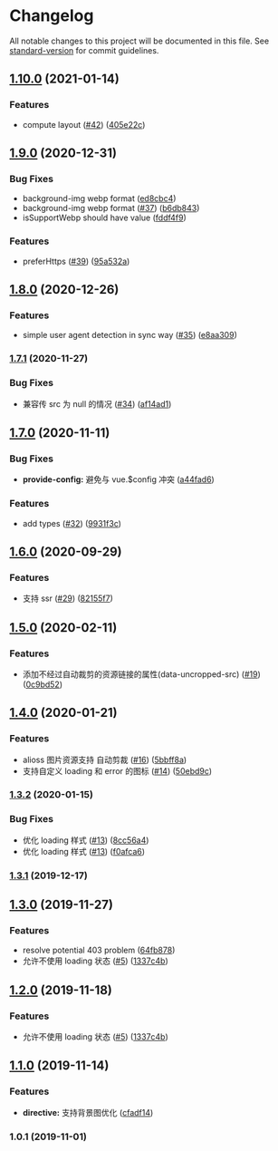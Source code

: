 # Changelog

All notable changes to this project will be documented in this file. See [standard-version](https://github.com/conventional-changelog/standard-version) for commit guidelines.

## [1.10.0](https://github.com/FEMessage/v-img/compare/v1.9.0...v1.10.0) (2021-01-14)


### Features

* compute layout ([#42](https://github.com/FEMessage/v-img/issues/42)) ([405e22c](https://github.com/FEMessage/v-img/commit/405e22c))



## [1.9.0](https://github.com/FEMessage/v-img/compare/v1.8.0...v1.9.0) (2020-12-31)


### Bug Fixes

* background-img webp format ([ed8cbc4](https://github.com/FEMessage/v-img/commit/ed8cbc4))
* background-img webp format ([#37](https://github.com/FEMessage/v-img/issues/37)) ([b6db843](https://github.com/FEMessage/v-img/commit/b6db843))
* isSupportWebp should have value ([fddf4f9](https://github.com/FEMessage/v-img/commit/fddf4f9))


### Features

* preferHttps ([#39](https://github.com/FEMessage/v-img/issues/39)) ([95a532a](https://github.com/FEMessage/v-img/commit/95a532a))



## [1.8.0](https://github.com/FEMessage/v-img/compare/v1.7.1...v1.8.0) (2020-12-26)


### Features

* simple user agent detection in sync way ([#35](https://github.com/FEMessage/v-img/issues/35)) ([e8aa309](https://github.com/FEMessage/v-img/commit/e8aa309))



### [1.7.1](https://github.com/FEMessage/v-img/compare/v1.7.0...v1.7.1) (2020-11-27)


### Bug Fixes

* 兼容传 src 为 null 的情况 ([#34](https://github.com/FEMessage/v-img/issues/34)) ([af14ad1](https://github.com/FEMessage/v-img/commit/af14ad1))



## [1.7.0](https://github.com/FEMessage/v-img/compare/v1.6.0...v1.7.0) (2020-11-11)


### Bug Fixes

* **provide-config:** 避免与 vue.$config 冲突 ([a44fad6](https://github.com/FEMessage/v-img/commit/a44fad6))


### Features

* add types ([#32](https://github.com/FEMessage/v-img/issues/32)) ([9931f3c](https://github.com/FEMessage/v-img/commit/9931f3c))



## [1.6.0](https://github.com/FEMessage/v-img/compare/v1.5.0...v1.6.0) (2020-09-29)


### Features

* 支持 ssr ([#29](https://github.com/FEMessage/v-img/issues/29)) ([82155f7](https://github.com/FEMessage/v-img/commit/82155f7))



## [1.5.0](https://github.com/FEMessage/v-img/compare/v1.4.0...v1.5.0) (2020-02-11)


### Features

* 添加不经过自动裁剪的资源链接的属性(data-uncropped-src) ([#19](https://github.com/FEMessage/v-img/issues/19)) ([0c9bd52](https://github.com/FEMessage/v-img/commit/0c9bd52))



## [1.4.0](https://github.com/FEMessage/v-img/compare/v1.3.2...v1.4.0) (2020-01-21)


### Features

* alioss 图片资源支持 自动剪裁 ([#16](https://github.com/FEMessage/v-img/issues/16)) ([5bbff8a](https://github.com/FEMessage/v-img/commit/5bbff8a))
* 支持自定义 loading 和 error 的图标 ([#14](https://github.com/FEMessage/v-img/issues/14)) ([50ebd9c](https://github.com/FEMessage/v-img/commit/50ebd9c))



### [1.3.2](https://github.com/FEMessage/v-img/compare/v1.3.1...v1.3.2) (2020-01-15)


### Bug Fixes

* 优化 loading 样式 ([#13](https://github.com/FEMessage/v-img/issues/13)) ([8cc56a4](https://github.com/FEMessage/v-img/commit/8cc56a4))
* 优化 loading 样式 ([#13](https://github.com/FEMessage/v-img/issues/13)) ([f0afca6](https://github.com/FEMessage/v-img/commit/f0afca6))



### [1.3.1](https://github.com/FEMessage/v-img/compare/v1.3.0...v1.3.1) (2019-12-17)



## [1.3.0](https://github.com/FEMessage/v-img/compare/v1.2.0...v1.3.0) (2019-11-27)


### Features

* resolve potential 403 problem ([64fb878](https://github.com/FEMessage/v-img/commit/64fb878))
* 允许不使用 loading 状态 ([#5](https://github.com/FEMessage/v-img/issues/5)) ([1337c4b](https://github.com/FEMessage/v-img/commit/1337c4b))



## [1.2.0](https://github.com/FEMessage/v-img/compare/v1.1.0...v1.2.0) (2019-11-18)


### Features

* 允许不使用 loading 状态 ([#5](https://github.com/FEMessage/v-img/issues/5)) ([1337c4b](https://github.com/FEMessage/v-img/commit/1337c4b))



## [1.1.0](https://github.com/FEMessage/v-img/compare/v1.0.1...v1.1.0) (2019-11-14)


### Features

* **directive:** 支持背景图优化 ([cfadf14](https://github.com/FEMessage/v-img/commit/cfadf14))



### 1.0.1 (2019-11-01)
